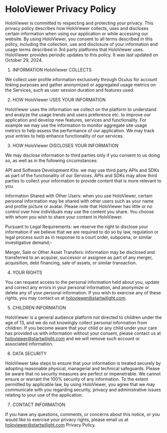 # HoloViewer Privacy Policy
 

HoloViewer is committed to respecting and protecting your privacy. This privacy policy describes how HoloViewer collects, uses and discloses certain information when using our application or while accessing our website. By using HoloViewer, you consent to all terms described in this policy, including the collection, use and disclosure of your information and usage terms described in 3rd party platforms that HoloViewer uses. HoloViewer provides periodic updates to this policy. It was last updated on October 29, 2024.



1. INFORMATION HoloViewer COLLECTS


We collect user profile information exclusively through Oculus for account linking purposes and gather anonymized or aggregated usage metrics on the Services, such as user session duration and features used. 



2. HOW HoloViewer USES YOUR INFORMATION 


HoloViewer uses the information we collect on the platform to understand and analyze the usage trends and users preference etc. to improve our application and develop new features, services and functionality. For example we may use the information to monitor aggregate site usage metrics to help assess the performance of our application. We may track your entries to help enhance functionality of our services.  



3. HOW HoloViewer DISCLOSES YOUR INFORMATION


We may disclose information to third parties only if you consent to us doing so, as well as in the following circumstances:


API and Software Development Kits: we may use third party APIs and SDKs as part of the functionality of our Services. APIs and SDKs may allow third parties to collect your information to provide content that is more relevant to you.


Information Shared with Other Users: when you use HoloViewer, certain personal information may be shared with other users such as your name and profile picture or avatar. Please note that HoloViewer has little or no control over how individuals may use the content you share. You choose with whom you wish to share your content in HoloViewer.


Pursuant to Legal Requirements: we reserve the right to disclose your information if we believe that we are required to do so by law, regulation or legal process such as in response to a court order, subpoena, or similar investigative demand;-


Merger, Sale or Other Asset Transfers: Information may be disclosed and transferred to an acquirer, successor or assignee as part of any merger, acquisition, debt financing, sale of assets, or similar transaction.



4. YOUR RIGHTS


You can request access to the personal information held about you, update and correct any errors in your personal information, and anonymize or delete any of your personal information. If you wish to exercise any of these rights, you may contact us at holoviewer@startwilight.com.



5. CHILDREN INFORMATION


HoloViewer is a general audience platform not directed to children under the age of 13, and we do not knowingly collect personal information from children. If you become aware that your child or any child under your care has provided us with information without your consent, please contact us at holoviewer@startwilight.com and we will remove such account or associated information.



6. DATA SECURITY


HoloViewer take steps to ensure that your information is treated securely by adopting reasonable physical, managerial and technical safeguards. Please be aware that no security measures are perfect or impenetrable. We cannot ensure or warrant the 100% security of any information. To the extent permitted by applicable law, by using HoloViewer, you agree that we may communicate with you regarding security, privacy and administrative issues relating to your use of the application. 



7. CONTACT INFORMATION 


If you have any questions, comments, or concerns about this notice, or you would like to exercise your privacy rights, please email us at holoviewer@startwilight.com Privacy Policy.
